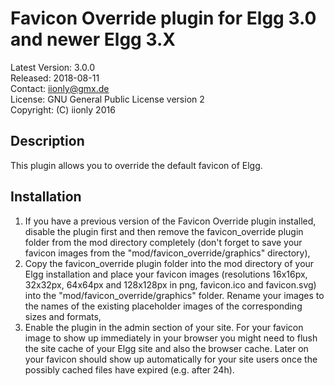 Favicon Override plugin for Elgg 3.0 and newer Elgg 3.X
=======================================================

Latest Version: 3.0.0  
Released: 2018-08-11  
Contact: iionly@gmx.de  
License: GNU General Public License version 2  
Copyright: (C) iionly 2016


Description
-----------

This plugin allows you to override the default favicon of Elgg.


Installation
------------

1. If you have a previous version of the Favicon Override plugin installed, disable the plugin first and then remove the favicon_override plugin folder from the mod directory completely (don't forget to save your favicon images from the "mod/favicon_override/graphics" directory),
2. Copy the favicon_override plugin folder into the mod directory of your Elgg installation and place your favicon images (resolutions 16x16px, 32x32px, 64x64px and 128x128px in png, favicon.ico and favicon.svg) into the "mod/favicon_override/graphics" folder. Rename your images to the names of the existing placeholder images of the corresponding sizes and formats,
3. Enable the plugin in the admin section of your site. For your favicon image to show up immediately in your browser you might need to flush the site cache of your Elgg site and also the browser cache. Later on your favicon should show up automatically for your site users once the possibly cached files have expired (e.g. after 24h).
